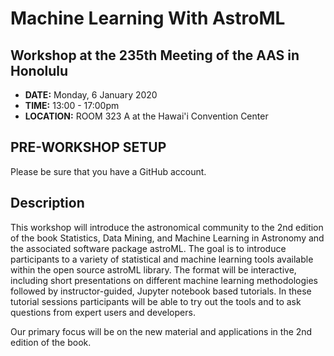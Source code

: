 # Machine Learning With AstroML
## Workshop at the 235th Meeting of the AAS in Honolulu


* **DATE:** Monday, 6 January 2020
* **TIME:** 13:00 - 17:00pm
* **LOCATION:** ROOM 323 A at the Hawai'i Convention Center


## PRE-WORKSHOP SETUP
Please be sure that you have a GitHub account.

## Description

This workshop will introduce the astronomical community to the 2nd edition
of the book Statistics, Data Mining, and Machine Learning in Astronomy and
the associated software package astroML. The goal is to introduce
participants to a variety of statistical and machine learning tools
available within the open source astroML library. The format will be
interactive, including short presentations on different machine learning
methodologies followed by instructor-guided, Jupyter notebook based
tutorials. In these tutorial sessions participants will be able to try out
the tools and to ask questions from expert users and developers.

Our primary focus will be on the new material and applications in the 2nd
edition of the book.
